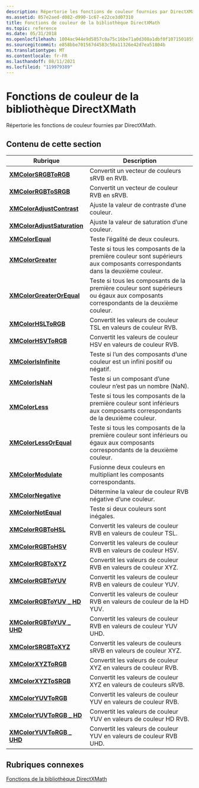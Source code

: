 ```yaml
---
description: Répertorie les fonctions de couleur fournies par DirectXMath.
ms.assetid: 857e2aed-d082-d990-1c67-e22ce3d07310
title: Fonctions de couleur de la bibliothèque DirectXMath
ms.topic: reference
ms.date: 05/31/2018
ms.openlocfilehash: 1004ac944e9d5857c0a75c16be71a0d308a1dbf0f107150185963477002b8758
ms.sourcegitcommit: e858bbe701567d4583c50a11326e42d7ea51804b
ms.translationtype: MT
ms.contentlocale: fr-FR
ms.lasthandoff: 08/11/2021
ms.locfileid: "119979389"
---
```

# <a name="directxmath-library-color-functions"></a>Fonctions de couleur de la bibliothèque DirectXMath

Répertorie les fonctions de couleur fournies par DirectXMath.

## <a name="in-this-section"></a>Contenu de cette section



| Rubrique                                                                 | Description                                                                                                                                   |
|-----------------------------------------------------------------------|-----------------------------------------------------------------------------------------------------------------------------------------------|
| [**XMColorSRGBToRGB**](/windows/win32/api/directxmath/nf-directxmath-xmcolorsrgbtorgb)<br/>              | Convertit un vecteur de couleurs sRVB en RVB.<br/>                                                                                              |
| [**XMColorRGBToSRGB**](/windows/win32/api/directxmath/nf-directxmath-xmcolorrgbtosrgb)<br/>              | Convertit un vecteur de couleur RVB en sRVB.<br/>                                                                                              |
| [**XMColorAdjustContrast**](/windows/win32/api/directxmath/nf-directxmath-xmcoloradjustcontrast)<br/>     | Ajuste la valeur de contraste d’une couleur.<br/>                                                                                             |
| [**XMColorAdjustSaturation**](/windows/win32/api/directxmath/nf-directxmath-xmcoloradjustsaturation)<br/> | Ajuste la valeur de saturation d’une couleur.<br/>                                                                                           |
| [**XMColorEqual**](/windows/win32/api/directxmath/nf-directxmath-xmcolorequal)<br/>                       | Teste l’égalité de deux couleurs.<br/>                                                                                              |
| [**XMColorGreater**](/windows/win32/api/directxmath/nf-directxmath-xmcolorgreater)<br/>                   | Teste si tous les composants de la première couleur sont supérieurs aux composants correspondants dans la deuxième couleur.<br/>             |
| [**XMColorGreaterOrEqual**](/windows/win32/api/directxmath/nf-directxmath-xmcolorgreaterorequal)<br/>     | Teste si tous les composants de la première couleur sont supérieurs ou égaux aux composants correspondants de la deuxième couleur.<br/> |
| [**XMColorHSLToRGB**](/windows/win32/api/directxmath/nf-directxmath-xmcolorhsltorgb)<br/>                 | Convertit les valeurs de couleur TSL en valeurs de couleur RVB.<br/>                                                                                     |
| [**XMColorHSVToRGB**](/windows/win32/api/directxmath/nf-directxmath-xmcolorhsvtorgb)<br/>                 | Convertit les valeurs de couleur HSV en valeurs de couleur RVB.<br/>                                                                                     |
| [**XMColorIsInfinite**](/windows/win32/api/directxmath/nf-directxmath-xmcolorisinfinite)<br/>             | Teste si l’un des composants d’une couleur est un infini positif ou négatif.<br/>                                    |
| [**XMColorIsNaN**](/windows/win32/api/directxmath/nf-directxmath-xmcolorisnan)<br/>                       | Teste si un composant d’une couleur n’est pas un nombre (NaN).<br/>                                                               |
| [**XMColorLess**](/windows/win32/api/directxmath/nf-directxmath-xmcolorless)<br/>                         | Teste si tous les composants de la première couleur sont inférieurs aux composants correspondants de la deuxième couleur.<br/>                |
| [**XMColorLessOrEqual**](/windows/win32/api/directxmath/nf-directxmath-xmcolorlessorequal)<br/>           | Teste si tous les composants de la première couleur sont inférieurs ou égaux aux composants correspondants de la deuxième couleur.<br/>    |
| [**XMColorModulate**](/windows/win32/api/directxmath/nf-directxmath-xmcolormodulate)<br/>                 | Fusionne deux couleurs en multipliant les composants correspondants.<br/>                                                                |
| [**XMColorNegative**](/windows/win32/api/directxmath/nf-directxmath-xmcolornegative)<br/>                 | Détermine la valeur de couleur RVB négative d’une couleur.<br/>                                                                                |
| [**XMColorNotEqual**](/windows/win32/api/directxmath/nf-directxmath-xmcolornotequal)<br/>                 | Teste si deux couleurs sont inégales.<br/>                                                                                       |
| [**XMColorRGBToHSL**](/windows/win32/api/directxmath/nf-directxmath-xmcolorrgbtohsl)<br/>                 | Convertit les valeurs de couleur RVB en valeurs de couleur TSL.<br/>                                                                                     |
| [**XMColorRGBToHSV**](/windows/win32/api/directxmath/nf-directxmath-xmcolorrgbtohsv)<br/>                 | Convertit les valeurs de couleur RVB en valeurs de couleur HSV.<br/>                                                                                     |
| [**XMColorRGBToXYZ**](/windows/win32/api/directxmath/nf-directxmath-xmcolorrgbtoxyz)<br/>                 | Convertit les valeurs de couleur RVB en valeurs de couleur XYZ.<br/>                                                                                     |
| [**XMColorRGBToYUV**](/windows/win32/api/directxmath/nf-directxmath-xmcolorrgbtoyuv)<br/>                 | Convertit les valeurs de couleur RVB en valeurs de couleur YUV.<br/>                                                                                     |
| [**XMColorRGBToYUV \_ HD**](/windows/win32/api/directxmath/nf-directxmath-xmcolorrgbtoyuv_hd)<br/>          | Convertit les valeurs de couleur RVB en valeurs de couleur de la HD YUV.<br/>                                                                                  |
| [**XMColorRGBToYUV \_ UHD**](/windows/win32/api/directxmath/nf-directxmath-xmcolorrgbtoyuv_uhd)<br/>        | Convertit les valeurs de couleur RVB en valeurs de couleur YUV UHD.<br/>                                                                                  |
| [**XMColorSRGBToXYZ**](/windows/win32/api/directxmath/nf-directxmath-xmcolorsrgbtoxyz)<br/>               | Convertit les valeurs de couleurs sRVB en valeurs de couleur XYZ.<br/>                                                                                    |
| [**XMColorXYZToRGB**](/windows/win32/api/directxmath/nf-directxmath-xmcolorxyztorgb)<br/>                 | Convertit les valeurs de couleur XYZ en valeurs de couleur RVB.<br/>                                                                                     |
| [**XMColorXYZToSRGB**](/windows/win32/api/directxmath/nf-directxmath-xmcolorxyztosrgb)<br/>               | Convertit les valeurs de couleur XYZ en valeurs de couleurs sRVB.<br/>                                                                                    |
| [**XMColorYUVToRGB**](/windows/win32/api/directxmath/nf-directxmath-xmcoloryuvtorgb)<br/>                 | Convertit les valeurs de couleur YUV en valeurs de couleur RVB.<br/>                                                                                     |
| [**XMColorYUVToRGB \_ HD**](/windows/win32/api/directxmath/nf-directxmath-xmcoloryuvtorgb_hd)<br/>          | Convertit les valeurs de couleur YUV en valeurs de couleur HD RVB.<br/>                                                                                  |
| [**XMColorYUVToRGB \_ UHD**](/windows/win32/api/directxmath/nf-directxmath-xmcoloryuvtorgb_uhd)<br/>        | Convertit les valeurs de couleur YUV en valeurs de couleur RVB UHD.<br/>                                                                                  |



 

## <a name="related-topics"></a>Rubriques connexes

<dl> <dt>

[Fonctions de la bibliothèque DirectXMath](ovw-xnamath-reference-functions.md)
</dt> </dl>

 

 
